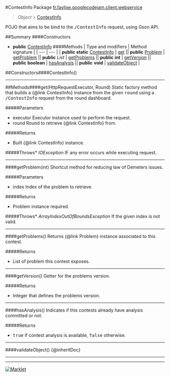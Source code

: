 #ContestInfo
Package [fr.faylixe.googlecodejam.client.webservice](README.md)<br>

> *Object* > [ContestInfo](ContestInfo.md)

<p>POJO that aims to be bind to the <tt>/ContestInfo</tt>
 request, using Gson API.</p>

##Summary
####Constructors
* **public** [ContestInfo](#contestinfo)
####Methods
| Type and modifiers | Method signature |
| --- | --- |
| **public static** [ContestInfo](ContestInfo.md) | [get](#gethttprequestexecutor-round) || **public** [Problem](Problem.md) | [getProblem](#getproblemint) || **public** *List* | [getProblems](#getproblems) || **public** **int** | [getVersion](#getversion) || **public** **boolean** | [hasAnalysis](#hasanalysis) || **public** **void** | [validateObject](#validateobject) |

##Constructors####ContestInfo()


---


##Methods####get(HttpRequestExecutor, Round)
Static factory method that builds a {@link ContestInfo} instance
 from the given <tt>round</tt> using a <tt>/ContestInfo</tt>
 request from the round dashboard.

#####Parameters
* executor Executor instance used to perform the request.
* round Round to retrieve {@link ContestInfo} from.

#####Returns
* Built {@link ContestInfo} instance.

#####Throws* *IOException* IF any error occurs while executing request.

---

####getProblem(int)
Shortcut method for reducing law of Demeters issues.

#####Parameters
* index Index of the problem to retrieve.

#####Returns
* Problem instance required.

#####Throws* *ArrayIndexOutOfBoundsException* If the given index is not valid.

---

####getProblems()
Returns {@link Problem} instance associated
 to this contest.

#####Returns
* List of problem this contest exposes.

---

####getVersion()
Getter for the problems version.

#####Returns
* Integer that defines the problems version.

---

####hasAnalysis()
Indicates if this contests already have
 analysis committed or not.

#####Returns
* <tt>true</tt> if contest analysis is available, <tt>false</tt> otherwise.

---

####validateObject()
{@inheritDoc}

---

---

[![Marklet](https://img.shields.io/badge/Generated%20by-Marklet-green.svg)](https://github.com/Faylixe/marklet)
